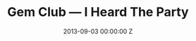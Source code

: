 ---
title: Gem Club — I Heard The Party
date: 2013-09-03 00:00:00 Z
categories:
- promo
position: 9
is-front: false
image: "/uploads/gem-club-i-heard-the-party.jpg"
vimeo: 73727790
director: Joshua Stocker
production-company: Hardly Art Ltd
camera: RED Epic
layout: project
---